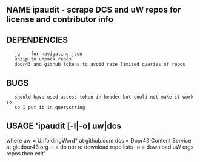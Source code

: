 ## NAME  ipaudit - scrape DCS and uW repos for license and contributor info

## DEPENDENCIES
       jq    for navigating json
       unzip to unpack repos
       door43 and github tokens to avoid rate limited queries of repos
## BUGS
       should have used access token in header but could not make it work so 
       so I put it in querystring

## USAGE 'ipaudit [-l|-o] uw|dcs
   where 
      uw   = UnfoldingWord* at github.com
      dcs  = Door43 Content Service at git.door43.org
      -l   = do not re download repo lists
      -o   = download uW orgs repos then exit'

